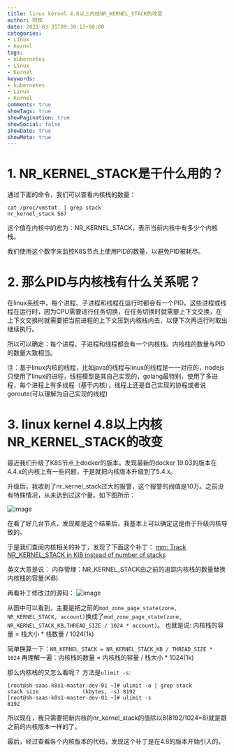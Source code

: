 ```yaml
---
title: linux kernel 4.8以上内核NR_KERNEL_STACK的改变
author: 阿辉
date: 2021-03-31T09:39:13+00:00
categories:
- Linux
- Kernel
tags:
- kubernetes
- Linux
- Kernel
keywords:
- kubernetes
- Linux
- Kernel
comments: true
showTags: true
showPagination: true
showSocial: false
showDate: true
showMeta: true
---
```


# 1. NR_KERNEL_STACK是干什么用的？

通过下面的命令，我们可以查看内核栈的数量：
```
cat /proc/vmstat  | grep stack
nr_kernel_stack 567
```
这个值在内核中的宏为：NR_KERNEL_STACK，表示当前内核中有多少个内核栈。

我们使用这个数字来监控K8S节点上使用PID的数量，以避免PID被耗尽。

# 2. 那么PID与内核栈有什么关系呢？

在linux系统中，每个进程、子进程和线程在运行时都会有一个PID。这些进程或线程在运行时，因为CPU需要进行任务切换，在任务切换时就需要上下文交换，在上下文交换时就需要把当前进程的上下文压到内核栈内去，以便下次再运行时取出继续执行。

所以可以确定：每个进程、子进程和线程都会有一个内核栈。内核栈的数量与PID的数量大致相当。

注：基于linux内核的线程，比如java的线程与linux的线程是一一对应的，nodejs只使用了linux的进程，线程模型是其自己实现的，golang最特别，使用了多进程，每个进程上有多线程（基于内核），线程上还是自己实现的协程或者说goroute(可以理解为自己实现的线程)

<!--more-->

# 3. linux kernel 4.8以上内核NR_KERNEL_STACK的改变

最近我们升级了K8S节点上docker的版本，发现最新的docker 19.03的版本在4.4.x的内核上有一些问题，于是就把内核版本升级到了5.4.x。

升级后，我收到了nr_kernel_stack过大的报警，这个报警的阀值是10万。之前没有特殊情况，从未达到过这个量。如下图所示：

![image](/wp-content/uploads/2021/03/nr_stack.png)

在看了好几台节点，发现都是这个结果后，我基本上可以确定这是由于升级内核导致的。

于是我们查阅内核相关的补丁，发现了下面这个补丁：
[mm: Track NR_KERNEL_STACK in KiB instead of number of stacks ](https://lore.kernel.org/patchwork/patch/692334/)

英文大意是说：
内存管理：NR_KERNEL_STACK由之前的追踪内核栈的数量替换内核栈的容量(KiB)

再看补丁修改过的源码：
![image](/wp-content/uploads/2021/03/nr_stack_patch.png)

从图中可以看到，主要是把之前的`mod_zone_page_state(zone, NR_KERNEL_STACK, account)`换成了`mod_zone_page_state(zone, NR_KERNEL_STACK_KB,THREAD_SIZE / 1024 * account)`。
也就是说: 内核栈的容量 = 栈大小 * 栈数量 / 1024(1k)

简单换算一下：`NR_KERNEL_STACK = NR_KERNEL_STACK_KB / THREAD_SIZE * 1024`
再理解一遍：内核栈的数量 = 内核栈的容量 / 栈大小 * 1024(1k)

那么内核栈的又怎么看呢？
方法是`ulimit -s`:
```
[root@sh-saas-k8s1-master-dev-01 ~]# ulimit -a | grep stack
stack size              (kbytes, -s) 8192
[root@sh-saas-k8s1-master-dev-01 ~]# ulimit -s
8192
```

所以现在，我只需要把新内核的nr_kernel_stack的值除以8(8192/1024=8)就是跟之前的内核版本一样的了。

最后，经过查看各个内核版本的代码，发现这个补丁是在4.8的版本开始引入的。